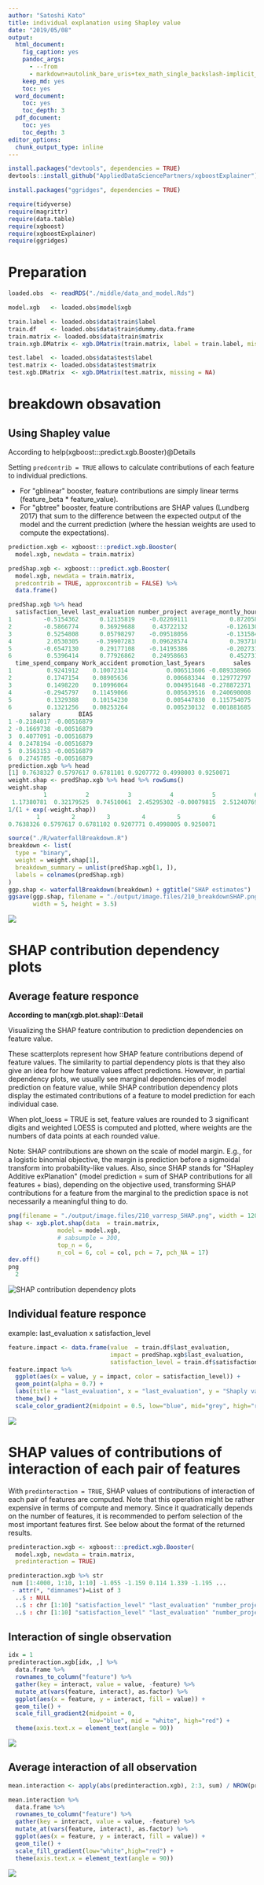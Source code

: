 ```yaml
---
author: "Satoshi Kato"
title: individual explanation using Shapley value
date: "2019/05/08"
output:
  html_document:
    fig_caption: yes
    pandoc_args:
      - --from
      - markdown+autolink_bare_uris+tex_math_single_backslash-implicit_figures
    keep_md: yes
    toc: yes
  word_document:
    toc: yes
    toc_depth: 3
  pdf_document:
    toc: yes
    toc_depth: 3
editor_options: 
  chunk_output_type: inline
---
```





```r
install.packages("devtools", dependencies = TRUE)
devtools::install_github("AppliedDataSciencePartners/xgboostExplainer")

install.packages("ggridges", dependencies = TRUE)

```


```r
require(tidyverse)
require(magrittr)
require(data.table)
require(xgboost)
require(xgboostExplainer)
require(ggridges)

```

# Preparation 


```r
loaded.obs  <- readRDS("./middle/data_and_model.Rds")

model.xgb   <- loaded.obs$model$xgb 

train.label <- loaded.obs$data$train$label
train.df    <- loaded.obs$data$train$dummy.data.frame
train.matrix <- loaded.obs$data$train$matrix
train.xgb.DMatrix <- xgb.DMatrix(train.matrix, label = train.label, missing = NA)

test.label  <- loaded.obs$data$test$label
test.matrix <- loaded.obs$data$test$matrix
test.xgb.DMatrix  <- xgb.DMatrix(test.matrix, missing = NA)
```

# breakdown obsavation

## Using Shapley value

According to help(xgboost:::predict.xgb.Booster)@Details

Setting `predcontrib = TRUE` allows to calculate contributions of each feature to individual predictions. 

*  For "gblinear" booster, feature contributions are simply linear terms (feature_beta * feature_value). 
*  For "gbtree" booster, feature contributions are SHAP values (Lundberg 2017) that sum to the difference between the expected output of the model and the current prediction (where the hessian weights are used to compute the expectations). 


```r
prediction.xgb <- xgboost:::predict.xgb.Booster(
  model.xgb, newdata = train.matrix)

predShap.xgb <- xgboost:::predict.xgb.Booster(
  model.xgb, newdata = train.matrix, 
  predcontrib = TRUE, approxcontrib = FALSE) %>% 
  data.frame()

predShap.xgb %>% head
  satisfaction_level last_evaluation number_project average_montly_hours
1         -0.5154362      0.12135819    -0.02269111            0.8720583
2         -0.5866774      0.36929688     0.43722132           -0.1261309
3          0.5254808      0.05798297    -0.09518056           -0.1315848
4          2.0530305     -0.39907283     0.09628574            0.3937185
5         -0.6547130      0.29177108    -0.14195386           -0.2027319
6          0.5396414      0.77926862     0.24958663            0.4527313
  time_spend_company Work_accident promotion_last_5years        sales
1          0.9241912    0.10072314           0.006513606 -0.089338966
2          0.1747154    0.08905636           0.006683344  0.129772797
3          0.1498220    0.10996064           0.004951648 -0.278872371
4         -0.2945797    0.11459066           0.005639516  0.240690008
5          0.1329388    0.10154230           0.005447830  0.115754075
6          0.1321256    0.08253264           0.005230132  0.001881685
      salary        BIAS
1 -0.2184017 -0.00516879
2 -0.1669738 -0.00516879
3  0.4077091 -0.00516879
4  0.2478194 -0.00516879
5  0.3563153 -0.00516879
6  0.2745785 -0.00516879
prediction.xgb %>% head
[1] 0.7638327 0.5797617 0.6781101 0.9207772 0.4998003 0.9250071
weight.shap <- predShap.xgb %>% head %>% rowSums()
weight.shap
          1           2           3           4           5           6 
 1.17380781  0.32179525  0.74510061  2.45295302 -0.00079815  2.51240769 
1/(1 + exp(-weight.shap))
        1         2         3         4         5         6 
0.7638326 0.5797617 0.6781102 0.9207771 0.4998005 0.9250071 
```


```r
source("./R/waterfallBreakdown.R")
breakdown <- list(
  type = "binary",
  weight = weight.shap[1],
  breakdown_summary = unlist(predShap.xgb[1, ]),
  labels = colnames(predShap.xgb)
)
ggp.shap <- waterfallBreakdown(breakdown) + ggtitle("SHAP estimates")
ggsave(ggp.shap, filename = "./output/image.files/210_breakdownSHAP.png",
       width = 5, height = 3.5)
```

![](output/image.files/210_breakdownSHAP.png)


# SHAP contribution dependency plots

## Average feature responce

**According to man(xgb.plot.shap)::Detail**

Visualizing the SHAP feature contribution to prediction dependencies on feature value.

These scatterplots represent how SHAP feature contributions depend of feature values. The similarity to partial dependency plots is that they also give an idea for how feature values affect predictions. However, in partial dependency plots, we usually see marginal dependencies of model prediction on feature value, while SHAP contribution dependency plots display the estimated contributions of a feature to model prediction for each individual case.

When plot_loess = TRUE is set, feature values are rounded to 3 significant digits and weighted LOESS is computed and plotted, where weights are the numbers of data points at each rounded value.

Note: SHAP contributions are shown on the scale of model margin. E.g., for a logistic binomial objective, the margin is prediction before a sigmoidal transform into probability-like values. Also, since SHAP stands for "SHapley Additive exPlanation" (model prediction = sum of SHAP contributions for all features + bias), depending on the objective used, transforming SHAP contributions for a feature from the marginal to the prediction space is not necessarily a meaningful thing to do.


```r
png(filename = "./output/image.files/210_varresp_SHAP.png", width = 1200, height = 400, pointsize = 24)
shap <- xgb.plot.shap(data  = train.matrix,
              model = model.xgb, 
              # sabsumple = 300,
              top_n = 6,
              n_col = 6, col = col, pch = 7, pch_NA = 17)
dev.off()
png 
  2 
```

![SHAP  contribution dependency plots](./output/image.files/210_varresp_SHAP.png)


## Individual feature responce

example: last_evaluation x satisfaction_level


```r
feature.impact <- data.frame(value  = train.df$last_evaluation, 
                             impact = predShap.xgb$last_evaluation,
                             satisfaction_level = train.df$satisfaction_level)
feature.impact %>% 
  ggplot(aes(x = value, y = impact, color = satisfaction_level)) + 
  geom_point(alpha = 0.7) +
  labs(title = "last_evaluation", x = "last_evaluation", y = "Shaply value") +
  theme_bw() + 
  scale_color_gradient2(midpoint = 0.5, low="blue", mid="grey", high="red")
```

![](500_Sensitivity_analysis_using_SHAPley_value_files/figure-html/unnamed-chunk-4-1.png)<!-- -->

# SHAP values of contributions of interaction of each pair of features 

With `predinteraction = TRUE`, SHAP values of contributions of interaction of each pair of features are computed. Note that this operation might be rather expensive in terms of compute and memory. Since it quadratically depends on the number of features, it is recommended to perfom selection of the most important features first. See below about the format of the returned results.


```r
predinteraction.xgb <- xgboost:::predict.xgb.Booster(
  model.xgb, newdata = train.matrix, 
  predinteraction = TRUE)

predinteraction.xgb %>% str
 num [1:4000, 1:10, 1:10] -1.055 -1.159 0.114 1.339 -1.195 ...
 - attr(*, "dimnames")=List of 3
  ..$ : NULL
  ..$ : chr [1:10] "satisfaction_level" "last_evaluation" "number_project" "average_montly_hours" ...
  ..$ : chr [1:10] "satisfaction_level" "last_evaluation" "number_project" "average_montly_hours" ...
```


## Interaction of single observation


```r
idx = 1
predinteraction.xgb[idx, ,] %>% 
  data.frame %>% 
  rownames_to_column("feature") %>% 
  gather(key = interact, value = value, -feature) %>% 
  mutate_at(vars(feature, interact), as.factor) %>% 
  ggplot(aes(x = feature, y = interact, fill = value)) +
  geom_tile() +
  scale_fill_gradient2(midpoint = 0, 
                       low="blue", mid = "white", high="red") +
  theme(axis.text.x = element_text(angle = 90))
```

![](500_Sensitivity_analysis_using_SHAPley_value_files/figure-html/unnamed-chunk-6-1.png)<!-- -->

## Average interaction of all observation


```r
mean.interaction <- apply(abs(predinteraction.xgb), 2:3, sum) / NROW(predinteraction.xgb)

mean.interaction %>% 
  data.frame %>% 
  rownames_to_column("feature") %>% 
  gather(key = interact, value = value, -feature) %>% 
  mutate_at(vars(feature, interact), as.factor) %>% 
  ggplot(aes(x = feature, y = interact, fill = value)) +
  geom_tile() +
  scale_fill_gradient(low="white",high="red") +
  theme(axis.text.x = element_text(angle = 90))
```

![](500_Sensitivity_analysis_using_SHAPley_value_files/figure-html/unnamed-chunk-7-1.png)<!-- -->

